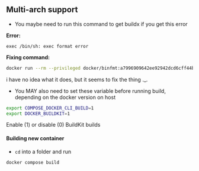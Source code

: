

## Multi-arch support
- You maybe need to run this command to get buildx if you get this error

**Error:**
```
exec /bin/sh: exec format error
```
**Fixing command:**
```bash
docker run --rm --privileged docker/binfmt:a7996909642ee92942dcd6cff44b9b95f08dad64
```
i have no idea what it does, but it seems to fix the thing ._.

- You MAY also need to set these variable before running build, depending on the docker version on host
```bash
export COMPOSE_DOCKER_CLI_BUILD=1
export DOCKER_BUILDKIT=1
```
Enable (1) or disable (0) BuildKit builds

#### Building new container
- `cd` into a folder and run
```bash
docker compose build
```

